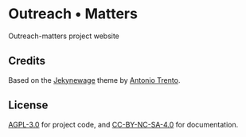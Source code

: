 # Outreach • Matters

Outreach-matters project website

## Credits

Based on the [Jekynewage](https://github.com/jekynewage/jekynewage.github.io) theme by [Antonio Trento](https://github.com/antoniotrento).

## License

[AGPL-3.0](LICENSE) for project code, and [CC-BY-NC-SA-4.0](https://creativecommons.org/licenses/by-nc-sa/4.0/) for documentation.